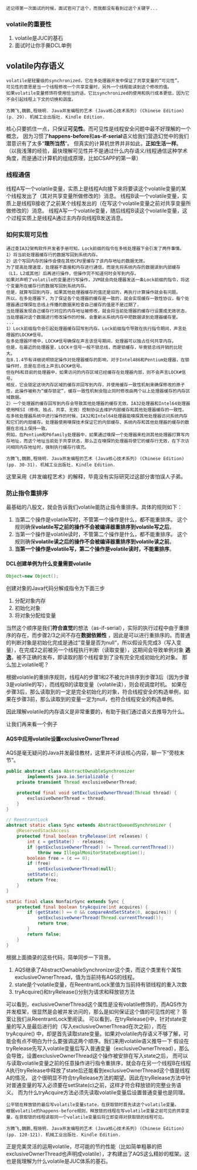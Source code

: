 ```text
还记得第一次面试的时候，面试官问了这个，而我都没有看到过这个关键字...
```

### volatile的重要性

1. volatile是JUC的基石
2. 面试时让你手撕DCL单例

## volatile内存语义

```text
volatile是轻量级的synchronized，它在多处理器开发中保证了共享变量的“可见性”。
可见性的意思是当一个线程修改一个共享变量时，另外一个线程能读到这个修改的值。
如果volatile变量修饰符使用恰当的话，它比synchronized的使用和执行成本更低，因为它不会引起线程上下文的切换和调度。

方腾飞,魏鹏,程晓明. Java并发编程的艺术 (Java核心技术系列) (Chinese Edition) (p. 29). 机械工业出版社. Kindle Edition. 
```

核心只要抓住一点，只保证**可见性**。而可见性是线程安全问题中最不好理解的一个概念，
因为习惯了**happens-before**和**as-if-serial**语义给我们营造幻觉中的我们潜意识有了太多“**理所当然**“。
但真实的计算机世界并非如此，**正如生活一样**。
（以我浅薄的经验，最快理解可见性并不是通过什么内存语义/线程通信这种学术角度，而是通过计算机的组成原理，比如CSAPP的第一章）

### 线程通信

线程A写一个volatile变量，实质上是线程A向接下来将要读这个volatile变量的某个线程发出了（其对共享变量所做修改的）消息。
线程B读一个volatile变量，实质上是线程B接收了之前某个线程发出的（在写这个volatile变量之前对共享变量所做修改的）消息。
线程A写一个volatile变量，随后线程B读这个volatile变量，这个过程实质上是线程A通过主内存向线程B发送消息。

### 如何实现可见性

```text
通过查IA32架构软件开发者手册可知，Lock前缀的指令在多核处理器下会引发了两件事情。
1）将当前处理器缓存行的数据写回到系统内存。
2）这个写回内存的操作会使在其他CPU里缓存了该内存地址的数据无效。
为了提高处理速度，处理器不直接和内存进行通信，而是先将系统内存的数据读到内部缓存（L1，L2或其他）后再进行操作，但操作完不知道何时会写到内存。
如果对声明了volatile的变量进行写操作，JVM就会向处理器发送一条Lock前缀的指令，将这个变量所在缓存行的数据写回到系统内存。
但是，就算写回到内存，如果其他处理器缓存的值还是旧的，再执行计算操作就会有问题。
所以，在多处理器下，为了保证各个处理器的缓存是一致的，就会实现缓存一致性协议，每个处理器通过嗅探在总线上传播的数据来检查自己缓存的值是不是过期了，
当处理器发现自己缓存行对应的内存地址被修改，就会将当前处理器的缓存行设置成无效状态，当处理器对这个数据进行修改操作的时候，会重新从系统内存中把数据读到处理器缓存里。
...
1）Lock前缀指令会引起处理器缓存回写到内存。Lock前缀指令导致在执行指令期间，声言处理器的LOCK#信号。
在多处理器环境中，LOCK#信号确保在声言该信号期间，处理器可以独占任何共享内存。
但是，在最近的处理器里，LOCK＃信号一般不锁总线，而是锁缓存，毕竟锁总线开销的比较大。
在8.1.4节有详细说明锁定操作对处理器缓存的影响，对于Intel486和Pentium处理器，在锁操作时，总是在总线上声言LOCK#信号。
但在P6和目前的处理器中，如果访问的内存区域已经缓存在处理器内部，则不会声言LOCK#信号。
相反，它会锁定这块内存区域的缓存并回写到内存，并使用缓存一致性机制来确保修改的原子性，此操作被称为“缓存锁定”，缓存一致性机制会阻止同时修改由两个以上处理器缓存的内存区域数据。
2）一个处理器的缓存回写到内存会导致其他处理器的缓存无效。IA32处理器和Intel64处理器使用MESI（修改、独占、共享、无效）控制协议去维护内部缓存和其他处理器缓存的一致性。
在多核处理器系统中进行操作的时候，IA32和Intel64处理器能嗅探其他处理器访问系统内存和它们的内部缓存。处理器使用嗅探技术保证它的内部缓存、系统内存和其他处理器的缓存的数据在总线上保持一致。
例如，在Pentium和P6family处理器中，如果通过嗅探一个处理器来检测其他处理器打算写内存地址，而这个地址当前处于共享状态，那么正在嗅探的处理器将使它的缓存行无效，在下次访问相同内存地址时，强制执行缓存行填充。

方腾飞,魏鹏,程晓明. Java并发编程的艺术 (Java核心技术系列) (Chinese Edition) (pp. 30-31). 机械工业出版社. Kindle Edition. 
```

这里采用《并发编程艺术》的解释，毕竟没有实际研究过这部分害怕误人子弟。

### 防止指令重排序

最基础的八股文，就会告诉我们volatile能防止指令重排序。具体的规则如下：

1. 当第二个操作是volatile写时，不管第一个操作是什么，都不能重排序。
   这个规则确保**volatile写之前的操作不会被编译器重排序到volatile写之后**。
2. 当第一个操作是volatile读时，不管第二个操作是什么，都不能重排序。
   这个规则确保**volatile读之后的操作不会被编译器重排序到volatile读之前**。
3. **当第一个操作是volatile写，第二个操作是volatile读时，不能重排序**。

#### DCL创建单例为什么变量需要volatile

```java
Object=new Object();
```

创建对象的Java代码分解成指令为下面三步

1. 分配对象内存
2. 初始化对象
3. 将对象分配给变量

当然这个顺序是我们**符合直觉**的想法（as-if-serial），实际的执行过程中由于重排序的存在，而步骤2/3之间不存在**数据依赖性**
，因此是可以进行重排序的。而普通的判断对象是初始化完成是通过”变量是否为null“，所以假设先完成3（写入变量），在完成2之前被另一个线程执行判断（读取变量），这期间会导致单例对象
**逃逸**，被不正确的发布，即读取的那个线程拿到了没有完全完成初始化的对象。
那么加上volatile呢？

根据volatile的重排序规则，线程A的步骤1和2不被允许排序到步骤3后（因为步骤3是volatile的写），而线程B的读取变量（volatile读），则会视调度时机。
如果在步骤3后，那么读取到的一定是完全初始化的对象，符合线程安全的构造单例，如果在步骤3前，那么读取到的变量一定为null，也符合线程安全的构造单例。

因此理解volatile的内存语义是非常重要的，有助于我们通过语义去推导为什么。

让我们再来看一个例子

#### AQS中应用volatile设置exclusiveOwnerThread

AQS是毫无疑问的Java并发最佳教材，这里并不详谈核心内容，聊一下“旁枝末节”。

```java
public abstract class AbstractOwnableSynchronizer
        implements java.io.Serializable {
    private transient Thread exclusiveOwnerThread;

    protected final void setExclusiveOwnerThread(Thread thread) {
        exclusiveOwnerThread = thread;
    }
}

// ReentrantLock
abstract static class Sync extends AbstractQueuedSynchronizer {
    @ReservedStackAccess
    protected final boolean tryRelease(int releases) {
        int c = getState() - releases;
        if (getExclusiveOwnerThread() != Thread.currentThread())
            throw new IllegalMonitorStateException();
        boolean free = (c == 0);
        if (free)
            setExclusiveOwnerThread(null);
        setState(c);
        return free;
    }
}

static final class NonfairSync extends Sync {
    protected final boolean tryAcquire(int acquires) {
        if (getState() == 0 && compareAndSetState(0, acquires)) {
            setExclusiveOwnerThread(Thread.currentThread());
            return true;
        }
        return false;
    }
}
```

根据上面摘录的这些代码，简单同步一下背景。

1. AQS继承了AbstractOwnableSynchronizer这个类，而这个类里有个属性exclusiveOwnerThread，值为当前持有AQS的线程。
2. state是个volatile变量，在ReentrantLock里值为当前持有锁线程的重入次数
3. tryAcquire()和tryRelease()分别为请求和释放锁方法

可以看到，exclusiveOwnerThread这个属性是没有volatile修饰的，而AQS作为并发框架，很显然是会被并发访问的，那么是如何保证这个值的可见性的呢？
答案让我们从ReentrantLock里阅读。
可以看到，在tryRelease()中，针对state变量的写入是最后进行的（写入exclusiveOwnerThread在次之前），而在tryAcquire()
中，却是首先读取state变量。如果对volatile内存语义不够了解，可能会有点不明白为什么要强调这两个顺序。我们来用volatile语义推导一下
假设在tryRelease先写入volatile变量后写入普通变量（exclusiveOwnerThread），那么会导致，设置exclusiveOwnerThread这个操作被安排在写入state之后，
而可以与读取volatile变量之前的任意操作进行指令重排序，就会存在另一个线程B在线程A执行tryRelease中释放了state后还能看到exclusiveOwnerThread这个值是线程A的情况，
这个很明显不符合tryRelease方法的期望。因此在tryRelease方法中针对普通变量的写入必须要在setState(c)之前，这样才符合释放锁的完整业务语义。
而为什么tryAcquire方法必须先读取volatile变量后设置普通变量也是同理。

```text
公平锁在释放锁的最后写volatile变量state，在获取锁时首先读这个volatile变量。
根据volatile的happens-before规则，释放锁的线程在写volatile变量之前可见的共享变量，在获取锁的线程读取同一个volatile变量后将立即变得对获取锁的线程可见。

方腾飞,魏鹏,程晓明. Java并发编程的艺术 (Java核心技术系列) (Chinese Edition) (pp. 120-121). 机械工业出版社. Kindle Edition. 
```

正是完美灵活的运用volatile，尽可能的节约性能（比如简单粗暴的把exclusiveOwnerThread也声明成volatile），才构建出了AQS这么精妙的框架。这也是我理解为什么volatile是JUC体系的基石。


